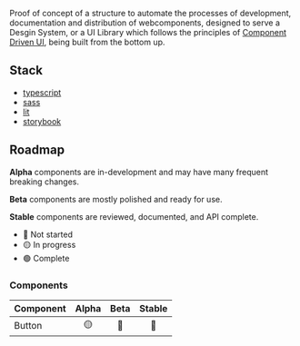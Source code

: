 Proof of concept of a structure to automate the processes of development, documentation and distribution of webcomponents, designed to serve a Desgin System, or a UI Library which follows the principles of [Component Driven UI](https://www.componentdriven.org/), being built from the bottom up.

## Stack
- [typescript](https://typescriptlang.org)
- [sass](https://sass-lang.com/)
- [lit](https://lit.dev/)
- [storybook](https://storybook.js.org/)

## Roadmap

**Alpha** components are in-development and may have many frequent breaking
changes.

**Beta** components are mostly polished and ready for use.

**Stable** components are reviewed, documented, and API complete.

-   🔴 Not started
-   🟡 In progress
-   🟢 Complete

### Components

Component                     | Alpha | Beta  | Stable
----------------------------- | :---: | :---: | :---:
Button                        | 🟡    | 🔴    | 🔴

